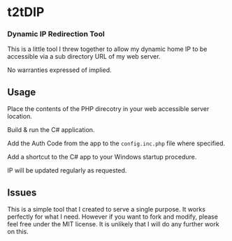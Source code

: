 # t2tDIP
### Dynamic IP Redirection Tool

This is a little tool I threw together to allow my dynamic home IP to be accessible via a sub directory URL of my web server.

No warranties expressed of implied.

## Usage

Place the contents of the PHP direcotry in your web accessible server location.

Build & run the C# application.

Add the Auth Code from the app to the `config.inc.php` file where specified.

Add a shortcut to the C# app to your Windows startup procedure.

IP will be updated regularly as requested.

## Issues

This is a simple tool that I created to serve a single purpose.  It works perfectly for what I need.  However if you want to fork and modify, please feel free under the MIT license.  It is unlikely that I will do any further work on this.